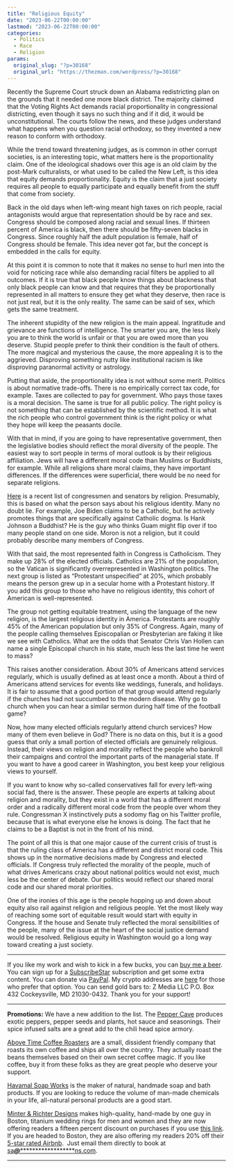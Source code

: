 ```yaml
---
title: "Religious Equity"
date: "2023-06-22T00:00:00"
lastmod: "2023-06-22T00:00:00"
categories:
  - Politics
  - Race
  - Religion
params:
  original_slug: "?p=30168"
  original_url: "https://thezman.com/wordpress/?p=30168"
---
```


Recently the Supreme Court struck down an Alabama redistricting plan on
the grounds that it needed one more black district. The majority claimed
that the Voting Rights Act demands racial proportionality in
congressional districting, even though it says no such thing and if it
did, it would be unconstitutional. The courts follow the news, and these
judges understand what happens when you question racial orthodoxy, so
they invented a new reason to conform with orthodoxy.

While the trend toward threatening judges, as is common in other corrupt
societies, is an interesting topic, what matters here is the
proportionality claim. One of the ideological shadows over this age is
an old claim by the post-Mark culturalists, or what used to be called
the New Left, is this idea that equity demands proportionality. Equity
is the claim that a just society requires all people to equally
participate and equally benefit from the stuff that come from society.

Back in the old days when left-wing meant high taxes on rich people,
racial antagonists would argue that representation should be by race and
sex. Congress should be composed along racial and sexual lines. If
thirteen percent of America is black, then there should be fifty-seven
blacks in Congress. Since roughly half the adult population is female,
half of Congress should be female. This idea never got far, but the
concept is embedded in the calls for equity.

At this point it is common to note that it makes no sense to hurl men
into the void for noticing race while also demanding racial filters be
applied to all outcomes. If it is true that black people know things
about blackness that only black people can know and that requires that
they be proportionally represented in all matters to ensure they get
what they deserve, then race is not just real, but it is the only
reality. The same can be said of sex, which gets the same treatment.

The inherent stupidity of the new religion is the main appeal.
Ingratitude and grievance are functions of intelligence. The smarter you
are, the less likely you are to think the world is unfair or that you
are owed more than you deserve. Stupid people prefer to think their
condition is the fault of others. The more magical and mysterious the
cause, the more appealing it is to the aggrieved. Disproving something
nutty like institutional racism is like disproving paranormal activity
or astrology.

Putting that aside, the proportionality idea is not without some merit.
Politics is about normative trade-offs. There is no empirically correct
tax code, for example. Taxes are collected to pay for government. Who
pays those taxes is a moral decision. The same is true for all public
policy. The right policy is not something that can be established by the
scientific method. It is what the rich people who control government
think is the right policy or what they hope will keep the peasants
docile.

With that in mind, if you are going to have representative government,
then the legislative bodies should reflect the moral diversity of the
people. The easiest way to sort people in terms of moral outlook is by
their religious affiliation. Jews will have a different moral code than
Muslims or Buddhists, for example. While all religions share moral
claims, they have important differences. If the differences were
superficial, there would be no need for separate religions.

<a
href="https://www.pewresearch.org/religion/wp-content/uploads/sites/7/2022/12/PF_2023.01.03_congress_LIST.pdf"
rel="noopener" target="_blank">Here</a> is a recent list of congressmen
and senators by religion. Presumably, this is based on what the person
says about his religious identity. Many no doubt lie. For example, Joe
Biden claims to be a Catholic, but he actively promotes things that are
specifically against Catholic dogma. Is Hank Johnson a Buddhist? He is
the guy who thinks Guam might flip over if too many people stand on one
side. Moron is not a religion, but it could probably describe many
members of Congress.

With that said, the most represented faith in Congress is Catholicism.
They make up 28% of the elected officials. Catholics are 21% of the
population, so the Vatican is significantly overrepresented in
Washington politics. The next group is listed as “Protestant
unspecified” at 20%, which probably means the person grew up in a
secular home with a Protestant history. If you add this group to those
who have no religious identity, this cohort of American is
well-represented.

The group not getting equitable treatment, using the language of the new
religion, is the largest religious identity in America. Protestants are
roughly 45% of the American population but only 35% of Congress. Again,
many of the people calling themselves Episcopalian or Presbyterian are
faking it like we see with Catholics. What are the odds that Senator
Chris Van Hollen can name a single Episcopal church in his state, much
less the last time he went to mass?

This raises another consideration. About 30% of Americans attend
services regularly, which is usually defined as at least once a month.
About a third of Americans attend services for events like weddings,
funerals, and holidays. It is fair to assume that a good portion of that
group would attend regularly if the churches had not succumbed to the
modern disease. Why go to church when you can hear a similar sermon
during half time of the football game?

Now, how many elected officials regularly attend church services? How
many of them even believe in God? There is no data on this, but it is a
good guess that only a small portion of elected officials are genuinely
religious. Instead, their views on religion and morality reflect the
people who bankroll their campaigns and control the important parts of
the managerial state. If you want to have a good career in Washington,
you best keep your religious views to yourself.

If you want to know why so-called conservatives fall for every left-wing
social fad, there is the answer. These people are experts at talking
about religion and morality, but they exist in a world that has a
different moral order and a radically different moral code from the
people over whom they rule. Congressman X instinctively puts a sodomy
flag on his Twitter profile, because that is what everyone else he knows
is doing. The fact that he claims to be a Baptist is not in the front of
his mind.

The point of all this is that one major cause of the current crisis of
trust is that the ruling class of America has a different and district
moral code. This shows up in the normative decisions made by Congress
and elected officials. If Congress truly reflected the morality of the
people, much of what drives Americans crazy about national politics
would not exist, much less be the center of debate. Our politics would
reflect our shared moral code and our shared moral priorities.

One of the ironies of this age is the people hopping up and down about
equity also rail against religion and religious people. Yet the most
likely way of reaching some sort of equitable result would start with
equity in Congress. If the house and Senate truly reflected the moral
sensibilities of the people, many of the issue at the heart of the
social justice demand would be resolved. Religious equity in Washington
would go a long way toward creating a just society.

------------------------------------------------------------------------

If you like my work and wish to kick in a few bucks, you can
<a href="https://www.buymeacoffee.com/mujolulu" rel="noopener"
target="_blank">buy me a beer</a>. You can sign up for a
<a href="https://www.subscribestar.com/the-z-blog" rel="noopener"
target="_blank">SubscribeStar</a> subscription and get some extra
content. You can donate via <a
href="https://www.paypal.com/donate/?cmd=_s-xclick&amp;hosted_button_id=UDAS2Q8JYA6CN&amp;source=url"
rel="noopener" target="_blank">PayPal</a>. My crypto addresses are
<a href="https://thezman.com/wordpress/?page_id=22713" rel="noopener"
target="_blank">here</a> for those who prefer that option. You can send
gold bars to: Z Media LLC P.O. Box 432 Cockeysville, MD 21030-0432.
Thank you for your support!

------------------------------------------------------------------------

**Promotions:** We have a new addition to the list. The
<a href="https://peppercave.com/shop/ols/products" rel="noopener"
target="_blank">Pepper Cave</a> produces exotic peppers, pepper seeds
and plants, hot sauce and seasonings. Their spice infused salts are a
great add to the chili head spice armory.

<a href="https://abovetimecoffee.com/" rel="noopener"
target="_blank">Above Time Coffee Roasters</a> are a small, dissident
friendly company that roasts its own coffee and ships all over the
country. They actually roast the beans themselves based on their own
secret coffee magic. If you like coffee, buy it from these folks as they
are great people who deserve your support.

<a href="https://havamalsoapworks.com/" rel="noopener"
target="_blank">Havamal Soap Works</a> is the maker of natural, handmade
soap and bath products. If you are looking to reduce the volume of
man-made chemicals in your life, all-natural personal products are a
good start.

<a href="https://www.minterandrichterdesigns.com/"
rel="noreferrer nofollow noopener" target="_blank">Minter &amp; Richter
Designs</a> makes high-quality, hand-made by one guy in Boston, titanium
wedding rings for men and women and they are now offering readers a
fifteen percent discount on purchases if you use
<a href="https://www.minterandrichterdesigns.com/discount/ZMAN"
rel="noreferrer nofollow noopener" target="_blank">this link</a>.
<span class="highlight"><span class="colour"><span class="font"><span class="size">If
you are headed to Boston, they are also offering my readers 20% off
their <a
href="https://www.airbnb.com/users/7988017/listings?user_id=7988017&amp;s=3"
rel="noopener noreferrer" target="_blank">5-star rated Airbnb</a>.  Just
email them directly to book at
<a href="mailto:sa***@*********************ns.com"
data-original-string="NN5J5tICdYRnUBnFzJ74ew==cb7KqiDJ0sQdI7y6804tTiSiWMaRFckCccaVZAv/0uAk6rorDMvGUzIFVEb4jG+PCQ/"><span
class="apbct-email-encoder"
data-original-string="ydhvds00JMDJWuanTef3RA==cb7d/i1STKw2104gPbhQoyQLk++CcneJw2iN0RubN6P9DxeXwQ3b5j0OJvBtTz+z4Z1"
title="This contact has been encoded by Anti-Spam by CleanTalk. Click to decode. To finish the decoding make sure that JavaScript is enabled in your browser.">sa<span
class="apbct-blur">***</span>@<span
class="apbct-blur">*********************</span>ns.com</span></a>.</span></span></span></span>

------------------------------------------------------------------------
